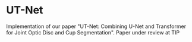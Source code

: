 # UT-Net
Implementation of our paper "UT-Net: Combining U-Net and Transformer for Joint Optic Disc and Cup Segmentation". Paper under review at TIP
